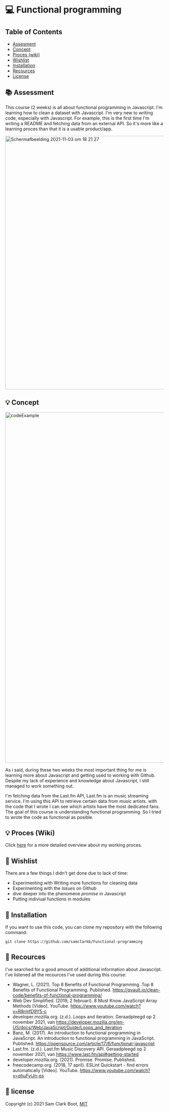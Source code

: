 # :computer: Functional programming

## Table of Contents
* [Assesment](https://github.com/samclarkb/Functional-programming#books-assessment)
* [Concept](https://github.com/samclarkb/Functional-programming#bulb-concept)
* [Proces (wiki)](https://github.com/samclarkb/Functional-programming#bulb-concept)
* [Wishlist](https://github.com/samclarkb/Functional-programming#memo-wishlist)
* [Installation](https://github.com/samclarkb/Functional-programming#wrench-installation)
* [Recources](https://github.com/samclarkb/Functional-programming#mag_right-recources)
* [License](https://github.com/samclarkb/Functional-programming#bookmark-license)

## :books: Assessment
This course (2 weeks) is all about functional programming in Javascript. I'm learning how to clean a dataset with Javascript. I'm very new to writing code, especially with Javascript. For example, this is the first time I'm writing a README and fetching data from an external API. So it's more like a learning proces than that it is a usable product/app.

<img width="803" alt="Schermafbeelding 2021-11-03 om 18 21 27" src="https://user-images.githubusercontent.com/74268703/140147747-af51f12e-7e85-4d49-98b6-fd4a6f434d24.png">

## :bulb: Concept
<img width="1111" alt="codeExample" src="https://user-images.githubusercontent.com/74268703/140100001-2b16e457-f64b-43e5-a88b-23d0e5b01c10.png">

As i said, during these two weeks the most important thing for me is learning more about Javascript and getting used to working with Github. Despite my lack of experience and knowledge about Javascript, I still managed to work something out. 

I'm fetching data from the Last.fm API, Last.fm is an music streaming service. I'm using this API to retrieve certain data from music artists. with the code that I wrote I can see which artists have the most dedicated fans. The goal of this course is understanding functional programming. So I tried to wrote the code as functional as posible.

## :bulb: Proces (Wiki)
Click [here](https://github.com/samclarkb/Functional-programming/wiki/Logboek-Functional-Programming) for a more detailed overview about my working proces. 

## :memo: Wishlist
There are a few things I didn't get done due to lack of time:
* Experimenting with Writing more functions for cleaning data 
* Experimenting with the _Issues_ on Github
* dive deeper into the phenomene _promise_ in Javascript
* Putting indiviual functions in modules

## :wrench: Installation
If you want to use this code, you can clone my repository with the following command:

`git clone https://github.com/samclarkb/Functional-programming`


## :mag_right: Recources
I've searched for a good amount of additional information about Javascript. I've listened all the recources I've used during this course:
* Wagner, L. (2021). Top 8 Benefits of Functional Programming. Top 8 Benefits of Functional Programming. Published. https://qvault.io/clean-code/benefits-of-functional-programming/
* Web Dev Simplified. (2019, 2 februari). 8 Must Know JavaScript Array Methods [Video]. YouTube. https://www.youtube.com/watch?v=R8rmfD9Y5-c
* developer.mozilla.org. (z.d.). Loops and iteration. Geraadpleegd op 2 november 2021, van https://developer.mozilla.org/en-US/docs/Web/JavaScript/Guide/Loops_and_iteration
* Banz, M. (2017). An introduction to functional programming in JavaScript. An introduction to functional programming in JavaScript. Published. https://opensource.com/article/17/6/functional-javascript
* Last.fm. (z.d.). Last.fm Music Discovery API. Geraadpleegd op 2 november 2021, van https://www.last.fm/api#getting-started
* developer.mozilla.org. (2021). Promise. Promise. Published.
* freecodecamp.org. (2018, 17 april). ESLint Quickstart - find errors automatically [Video]. YouTube. https://www.youtube.com/watch?v=qhuFviJn-es

## :bookmark: license 
Copyright (c) 2021 Sam Clark Boot, [MIT](https://github.com/samclarkb/Functional-programming#bookmark-license)



